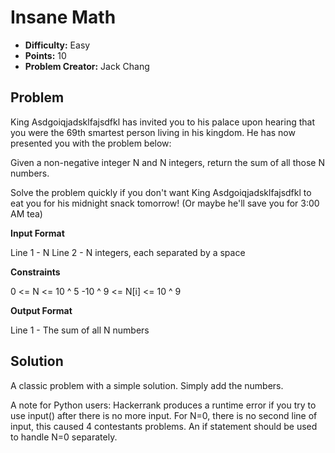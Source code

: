 # Insane Math

* **Difficulty:** Easy
* **Points:** 10
* **Problem Creator:** Jack Chang

## Problem

King Asdgoiqjadsklfajsdfkl has invited you to his palace upon hearing that you were the 69th smartest person living in his kingdom. He has now presented you with the problem below:

Given a non-negative integer N and N integers, return the sum of all those N numbers.

Solve the problem quickly if you don't want King Asdgoiqjadsklfajsdfkl to eat you for his midnight snack tomorrow! (Or maybe he'll save you for 3:00 AM tea)

**Input Format**

Line 1 - N
Line 2 - N integers, each separated by a space

**Constraints**

0 <= N <= 10 ^ 5
-10 ^ 9 <= N[i] <= 10 ^ 9

**Output Format**

Line 1 - The sum of all N numbers

## Solution

A classic problem with a simple solution. Simply add the numbers. 

A note for Python users: Hackerrank produces a runtime error if you try to use input() after there is no more input. For N=0, there is no second line of input, this caused 4 contestants problems. An if statement should be used to handle N=0 separately.
